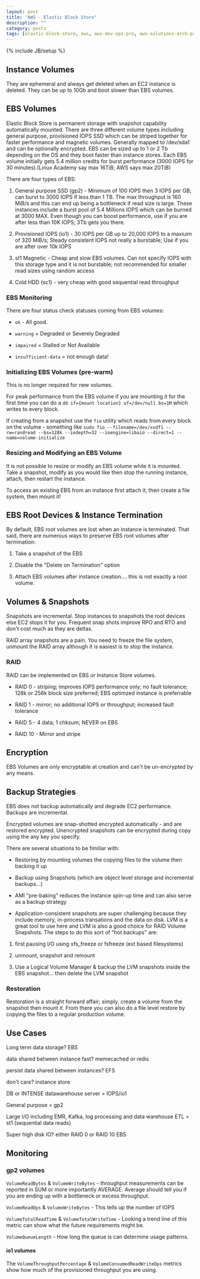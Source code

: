 ```yaml
---
layout: post
title: "AWS - Elastic Block Store"
description: ""
category: posts
tags: [elastic-block-store, aws, aws-dev-ops-pro, aws-solutions-arch-pro]
---
```

{% include JB/setup %}

## Instance Volumes

They are ephemeral and always get deleted when an EC2 instance is deleted. They can be up to 10Gb and boot slower than EBS volumes.

## EBS Volumes

Elastic Block Store is permanent storage with snapshot capability automatically mounted. There are three different volume types including general purpose, provisioned IOPS SSD which can be striped together for faster performance and magnetic volumes. Generally mapped to /dev/sda1 and can be optionally encrypted. EBS can be sized up to 1 or 2 Tb depending on the OS and they boot faster than instance stores. Each EBS volume initially gets 5.4 million credits for burst performance (3000 IOPS for 30 minutes).(Linux Academy say max 16TiB; AWS says max 20TiB)

There are four types of EBS:

1. General purpose SSD (gp2) - Minimum of 100 IOPS then 3 IOPS per GB; can burst to 3000 IOPS if less than 1 TB. The max throughput is 160 MiB/s and this can end up being a bottleneck if read size is large. These instances include a burst pool of 5.4 Millions IOPS which can be burned at 3000 MAX. Even though you can boost performance, use if you are after less than 10K IOPS; 3Tb gets you there. 

2. Provisioned IOPS (io1) - 30 IOPS per GB up to 20,000 IOPS to a maxiuim of 320 MiB/s; Steady consistent IOPS not really a burstable; Use if you are after over 10k IOPS

3. st1 Magnetic - Cheap and slow EBS volumes. Can not specify IOPS with this storage type and it is not burstable; not recommended for smaller read sizes using random access

4. Cold HDD (sc1) - very cheap with good sequential read throughput

### EBS Monitoring

There are four status check statuses coming from EBS volumes:

- `ok` - All good.

- `warning` = Degraded or Severely Degraded

- `impaired` = Stalled or Not Available 

- `insufficient-data` = not enough data!

### Initializing EBS Volumes (pre-warm)

This is no longer required for new volumes.

For peak performance from the EBS volume if you are mounting it for the first time you can do a `dd if={mount location} of=/dev/null bs=1M` which writes to every block. 

If creating from a snapshot use the `fio` utility which reads from every block on the volume - something like `sudo fio --filename=/dev/xvdf1 --rw=randread --bs=128k --iodepth=32 --ioengine=libaio --direct=1 --name=volume-initialize`


### Resizing and Modifying an EBS Volume

It is not possible to resize or modify an EBS volume while it is mounted. Take a snapshot, modify as you would like then stop the running instance, attach, then restart the instance.

To access an existing EBS from an instance first attach it, then create a file system, then mount it!

## EBS Root Devices &amp; Instance Termination

By default, EBS root volumes are lost when an instance is terminated. That said, there are numerous ways to preserve EBS root volumes after termination:

1. Take a snapshot of the EBS

2. Disable the "Delete on Termination" option

3. Attach EBS volumes after instance creation.... this is not exactly a root volume.

## Volumes &amp; Snapshots

Snapshots are incremental. Stop instances to snapshots the root devices else EC2 stops it for you. Frequent snap shots improve RPO and RTO and don't cost much as they are deltas.

RAID array snapshots are a pain. You need to freeze the file system, unmount the RAID array although it is easiest is to stop the instance.

### RAID

RAID can be implemented on EBS or Instance Store volumes.

- RAID 0 - striping; improves IOPS performance only; no fault tolerance; 128k or 256k block size preferred; EBS optimzed instance is preferrable

- RAID 1 - mirror; no additional IOPS or throughput; increased fault tolerance

- RAID 5 - 4 data; 1 chksum; NEVER on EBS

- RAID 10 - Mirror and stripe

## Encryption

EBS Volumes are only encryptable at creation and can't be un-encrypted by any means. 

## Backup Strategies

EBS does not backup automatically and degrade EC2 performance. Backups are incremental.

Encrypted volumes are snap-shotted encrypted automatically - and are restored encrypted. Unencrypted snapshots can be encrypted during copy using the any key you specify.

There are several situations to be fimiliar with:

- Restoring by mounting volumes the copying files to the volume then backing it up

- Backup using Snapshots (which are object level storage and incremental backups...)

- AMI "pre-baking" reduces the instance spin-up time and can also serve as a backup strategy

- Application-consistent snapshots are super challenging because they include memory, in-process transations and the data on disk. LVM is a great tool to use here and LVM is also a good choice for RAID Volume Snapshots. The steps to do this sort of "hot backups" are:

1. first pausing I/O using xfs_freeze or fsfreeze (ext based filesystems)

1. unmount, snapshot and remount

1. Use a Logical Volume Manager & backup the LVM snapshots inside the EBS snapshot... then delete the LVM snapshot

### Restoration

Restoration is a straight forward affair; simply, create a volume from the snapshot then mount it. From there you can also do a file level restore by copying the files to a regular production volume.

## Use Cases

Long term data storage? EBS

data shared between instance fast? memecached or redis

persist data shared between instances? EFS

don't care? instance store

DB or INTENSE datawarehouse server = IOPS/io1

General purpose = gp2

Large I/O including EMR, Kafka, log processing and data warehouse ETL = st1 (sequential data reads)

Super high disk IO? either RAID 0 or RAID 10 EBS

## Monitoring

### gp2 volumes

`VolumeReadBytes` & `VolumeWriteBytes` - throughput measurements can be reported in SUM or more importantly AVERAGE. Average should tell you if you are ending up with a bottleneck or excess throughput.

`VolumeReadOps` & `VolumeWriteBytes` - This tells up the number of IOPS

`VolumeTotalReadTime` & `VolumeTotalWriteTime` - Looking a trend line of this metric can show what the future requirements might be.

`VolumeQueueLength` - How long the queue is can determine usage patterns. 

#### io1 volumes

The `VolumeThroughputPercentage` & `VolumeConsumedReadWriteOps` metrics show how much of the provisioned throughput you are using. 
